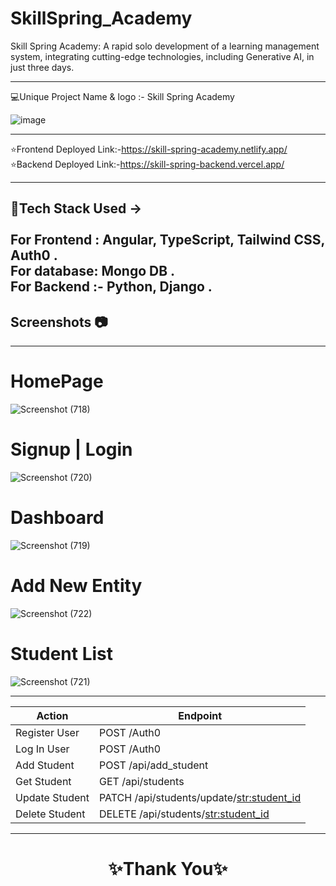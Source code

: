 # SkillSpring_Academy
Skill Spring Academy: A rapid solo development of a learning management system, integrating cutting-edge technologies, including Generative AI, in just three days.

---

💻Unique Project Name & logo :- Skill Spring Academy


![image](https://img.icons8.com/?size=256&id=7vSF0cgCi_2B&format=png)

---
⭐Frontend Deployed Link:-https://skill-spring-academy.netlify.app/
<br>
⭐Backend Deployed Link:-https://skill-spring-backend.vercel.app/

---
 💫Tech Stack Used ->
 <br>
 <br>
For Frontend : Angular, TypeScript, Tailwind CSS, Auth0 .
 <br>
For database: Mongo DB .
 <br>
For Backend :- Python, Django . 
---

## Screenshots 📷
---

# HomePage

![Screenshot (718)](https://github.com/Satyamjha24/SkillSpring_Academy/assets/107462251/8e9fb68f-6ff2-4a69-8ed9-4cea6895a81e)

# Signup | Login
![Screenshot (720)](https://github.com/Satyamjha24/SkillSpring_Academy/assets/107462251/572524c6-ffd3-4e6b-a4b0-c2dd4d59dc04)

# Dashboard
![Screenshot (719)](https://github.com/Satyamjha24/SkillSpring_Academy/assets/107462251/042b54f1-0275-48d0-a822-8e0294ef65dd)

# Add New Entity
![Screenshot (722)](https://github.com/Satyamjha24/SkillSpring_Academy/assets/107462251/b59dd641-321f-4f46-b73f-21c96888806a)

# Student List

![Screenshot (721)](https://github.com/Satyamjha24/SkillSpring_Academy/assets/107462251/35ffebfc-f767-4c40-ab0f-72f951619f7d)

----

| Action | Endpoint |
| --- | --- |
| Register User | POST /Auth0 |
| Log In User | POST /Auth0 |
| Add Student | POST /api/add_student | 
| Get Student | GET /api/students |
| Update Student | PATCH /api/students/update/<str:student_id> |
| Delete Student | DELETE /api/students/<str:student_id> |
----
<h1 align="center">✨Thank You✨</h1>
